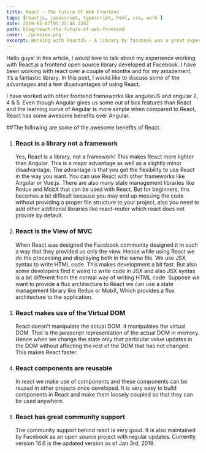 ```yaml
---
title: React – The Future Of Web Frontend
tags: [reactjs, javascript, typescript, html, css, work ]
date: 2019-01-07T05:25:44.226Z
path: blog/react–the-future-of-web-frontend
cover: ./preview.png
excerpt: Working with ReactJS - A library by facebook was a great experience for me. React has made building web apps easy by making use of reusable components. This is clearly my viewpoint about the library. 
---
```


Hello guys! In this article, I would love to talk about my experience working with React.js a frontend open source library developed at Facebook. I have been working with react over a couple of months and for my amazement, it’s a fantastic library. In this post, I would like to discuss some of the advantages and a few disadvantages of using React.

I have worked with other frontend frameworks like angularJS and angular 2, 4 & 5. Even though Angular gives us some out of box features than React and the learning curve of Angular is more simple when compared to React, React has some awesome benefits over Angular.

##The following are some of the awesome benefits of React.

1. ### React is a library not a framework

    Yes, React is a library, not a framework! This makes React more lighter than Angular. This is a major advantage as well as a slightly minor disadvantage. The advantage is that you get the flexibility to use React in the way you want. You can use React with other frameworks like Angular or Vue.js. There are also many state management libraries like Redux and MobX that can be used with React. But for beginners, this becomes a bit difficult because you may end up messing the code without providing a proper file structure to your project, also you need to add other additional libraries like react-router which react does not provide by default.

2. ### React is the View of MVC

    When React was designed the Facebook community designed it in such a way that they provided us only the view. Hence while using React we do the processing and displaying both in the same file. We use JSX syntax to write HTML code. This makes development a bit fast. But also some developers find it weird to write code in JSX and also JSX syntax is a bit different from the normal way of writing HTML code. Suppose we want to provide a flux architecture to React we can use a state management library like Redux or MobX, Which provides a flux architecture to the application.

3. ### React makes use of the Virtual DOM

    React doesn’t manipulate the actual DOM. It manipulates the virtual DOM. That is the javascript representation of the actual DOM in memory. Hence when we change the state only that particular value updates in the DOM without affecting the rest of the DOM that has not changed. This makes React faster.

4. ### React components are reusable

    In react we make use of components and these components can be reused in other projects once developed. It is very easy to build components in React and make them loosely coupled so that they can be used anywhere.

5. ### React has great community support

    The community support behind react is very good. It is also maintained by Facebook as an open source project with regular updates. Currently, version 16.6 is the updated version as of Jan 3rd, 2019.
